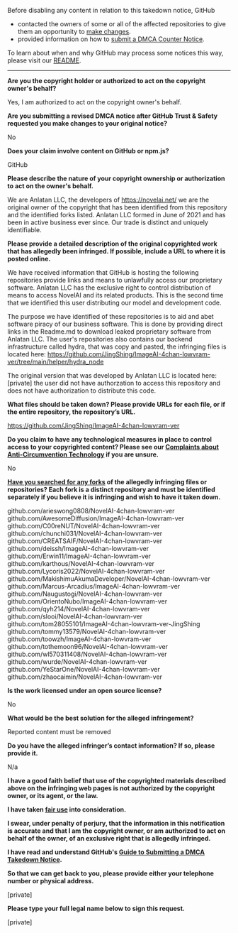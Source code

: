 Before disabling any content in relation to this takedown notice, GitHub
- contacted the owners of some or all of the affected repositories to give them an opportunity to [make changes](https://docs.github.com/en/github/site-policy/dmca-takedown-policy#a-how-does-this-actually-work).
- provided information on how to [submit a DMCA Counter Notice](https://docs.github.com/en/articles/guide-to-submitting-a-dmca-counter-notice).

To learn about when and why GitHub may process some notices this way, please visit our [README](https://github.com/github/dmca/blob/master/README.md#anatomy-of-a-takedown-notice).

---

**Are you the copyright holder or authorized to act on the copyright owner's behalf?**

Yes, I am authorized to act on the copyright owner's behalf.

**Are you submitting a revised DMCA notice after GitHub Trust & Safety requested you make changes to your original notice?**

No

**Does your claim involve content on GitHub or npm.js?**

GitHub

**Please describe the nature of your copyright ownership or authorization to act on the owner's behalf.**

We are Anlatan LLC, the developers of https://novelai.net/ we are the original owner of the copyright that has been identified from this repository and the identified forks listed. Anlatan LLC formed in June of 2021 and has been in active business ever since. Our trade is distinct and uniquely identifiable.

**Please provide a detailed description of the original copyrighted work that has allegedly been infringed. If possible, include a URL to where it is posted online.**

We have received information that GitHub is hosting the following repositories provide links and means to unlawfully access our proprietary software. Anlatan LLC has the exclusive right to control distribution of means to access NovelAI and its related products. This is the second time that we identified this user distributing our model and development code.

The purpose we have identified of these repositories is to aid and abet software piracy of our business software. This is done by providing direct links in the Readme.md to download leaked proprietary software from Anlatan LLC. The user's repositories also contains our backend infrastructure called hydra, that was copy and pasted, the infringing files is located here: https://github.com/JingShing/ImageAI-4chan-lowvram-ver/tree/main/helper/hydra_node

The original version that was developed by Anlatan LLC is located here: [private] the user did not have authorzation to access this repository and does not have authorization to distribute this code.

**What files should be taken down? Please provide URLs for each file, or if the entire repository, the repository’s URL.**

https://github.com/JingShing/ImageAI-4chan-lowvram-ver

**Do you claim to have any technological measures in place to control access to your copyrighted content? Please see our <a href="https://docs.github.com/articles/guide-to-submitting-a-dmca-takedown-notice#complaints-about-anti-circumvention-technology">Complaints about Anti-Circumvention Technology</a> if you are unsure.**

No

**<a href="https://docs.github.com/articles/dmca-takedown-policy#b-what-about-forks-or-whats-a-fork">Have you searched for any forks</a> of the allegedly infringing files or repositories? Each fork is a distinct repository and must be identified separately if you believe it is infringing and wish to have it taken down.**

github.com/arieswong0808/NovelAI-4chan-lowvram-ver  
github.com/AwesomeDiffusion/ImageAI-4chan-lowvram-ver  
github.com/C00reNUT/NovelAI-4chan-lowvram-ver  
github.com/chunchi031/NovelAI-4chan-lowvram-ver  
github.com/CREATSAIF/NovelAI-4chan-lowvram-ver  
github.com/deissh/ImageAI-4chan-lowvram-ver  
github.com/Erwin11/ImageAI-4chan-lowvram-ver  
github.com/karthous/NovelAI-4chan-lowvram-ver  
github.com/Lycoris2022/NovelAI-4chan-lowvram-ver  
github.com/MakishimuAkumaDeveloper/NovelAI-4chan-lowvram-ver  
github.com/Marcus-Arcadius/ImageAI-4chan-lowvram-ver  
github.com/Naugustogi/NovelAI-4chan-lowvram-ver  
github.com/OrientoNubo/ImageAI-4chan-lowvram-ver  
github.com/qyh214/NovelAI-4chan-lowvram-ver  
github.com/slooi/NovelAI-4chan-lowvram-ver  
github.com/tom28055101/ImageAI-4chan-lowvram-ver-JingShing  
github.com/tommy13579/NovelAI-4chan-lowvram-ver  
github.com/toowzh/ImageAI-4chan-lowvram-ver  
github.com/tothemoon96/NovelAI-4chan-lowvram-ver  
github.com/wl570311408/NovelAI-4chan-lowvram-ver  
github.com/wurde/NovelAI-4chan-lowvram-ver  
github.com/YeStarOne/NovelAI-4chan-lowvram-ver  
github.com/zhaocaimin/NovelAI-4chan-lowvram-ver  

**Is the work licensed under an open source license?**

No

**What would be the best solution for the alleged infringement?**

Reported content must be removed

**Do you have the alleged infringer’s contact information? If so, please provide it.**

N/a

**I have a good faith belief that use of the copyrighted materials described above on the infringing web pages is not authorized by the copyright owner, or its agent, or the law.**

**I have taken <a href="https://www.lumendatabase.org/topics/22">fair use</a> into consideration.**

**I swear, under penalty of perjury, that the information in this notification is accurate and that I am the copyright owner, or am authorized to act on behalf of the owner, of an exclusive right that is allegedly infringed.**

**I have read and understand GitHub's <a href="https://docs.github.com/articles/guide-to-submitting-a-dmca-takedown-notice/">Guide to Submitting a DMCA Takedown Notice</a>.**

**So that we can get back to you, please provide either your telephone number or physical address.**

[private]

**Please type your full legal name below to sign this request.**

[private]
